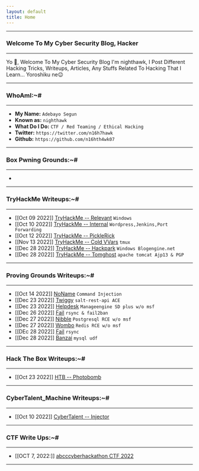 ```yaml
---
layout: default
title: Home
---
```


* * *
### Welcome To My Cyber Security Blog,  Hacker
* * *

Yo 👋, Welcome To My Cyber Security Blog I'm nighthawk, I Post Different Hacking Tricks, Writeups, Articles, Any Stuffs Related To Hacking That I Learn... Yoroshiku ne😉

* * *
### WhoAmI:~#
* * *

- **My Name:**    `Adebayo Segun`
- **Known as:**   `nighthawk`
- **What Do I Do:**  `CTF / Red Teaming / Ethical Hacking`
- **Twitter:** `https://twitter.com/n16h7hawk`
- **Github:** `https://github.com/n16hth4wk07`

* * *
### **Box Pwning Grounds:~#**
* * *

-

* * *
### **TryHackMe Writeups:~#**
* * *

- [[Oct 09 2022]] [TryHackMe -- Relevant](https://n16hth4wk07.github.io/posts/THM/Relevant.html) `Windows`
- [[Oct 10 2022]] [TryHackMe -- Internal](https://n16hth4wk07.github.io/posts/THM/Internal.html) `Wordpress,Jenkins,Port Forwarding`
- [[Oct 12 2022]] [TryHackMe -- PickleRick](https://n16hth4wk07.github.io/posts/THM/PickleRick.html)
- [[Nov 13 2022]] [TryHackMe -- Cold VVars](https://n16hth4wk07.github.io/posts/THM/coldvvars.html) `tmux`
- [[Dec 28 2022]] [TryHackMe -- Hackpark](https://n16hth4wk07.github.io/posts/THM/HackPark.html) `Windows Blogengine.net`
- [[Dec 28 2022]] [TryHackMe -- Tomghost](https://n16hth4wk07.github.io/posts/THM/Tomghost.html) `apache tomcat Ajp13 & PGP`

* * *
### **Proving Grounds Writeups:~#**
* * *

- [[Oct 14 2022]] [NoName](https://n16hth4wk07.github.io/posts/PG/Noname.html) `Command Injection`
- [[Dec 23 2022]] [Twiggy](https://n16hth4wk07.github.io/posts/OSCP/Twiggy.html) `salt-rest-api ACE`
- [[Dec 23 2022]] [Helpdesk](https://n16hth4wk07.github.io/posts/OSCP/Helpdesk.html) `Manageengine SD plus w/o msf`
- [[Dec 26 2022]] [Fail](https://n16hth4wk07.github.io/posts/PG/Fail.html) `rsync & fail2ban`
- [[Dec 27 2022]] [Nibble](https://n16hth4wk07.github.io/posts/PG/Nibbles.html) `Postgresql RCE w/o msf`
- [[Dec 27 2022]] [Wombo](https://n16hth4wk07.github.io/posts/PG/Wombo.html) `Redis RCE w/o msf`
- [[DEc 28 2022]] [Fail](https://n16hth4wk07.github.io/posts/PG/Fail.html) `rsync`
- [[Dec 28 2022]] [Banzai](https://n16hth4wk07.github.io/posts/PG/Banzai.html) `mysql udf`

* * *
### **Hack The Box Writeups:~#**
* * *

- [[Oct 23 2022]] [HTB -- Photobomb](https://n16hth4wk07.github.io/posts/HTB/Photobomb.html)

* * *
### **CyberTalent_Machine Writeups:~#**
* * *

- [[Oct 10 2022]] [CyberTalent -- Injector](https://n16hth4wk07.github.io/posts/CyberTalent/Injector.html)

* * *
### **CTF Write Ups:~#**
* * *

- [[OCT 7, 2022:]] [abcccyberhackathon CTF 2022](https://n16hth4wk07.github.io/posts/CTF/abcctf.html)

* * *
